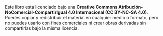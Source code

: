 Este libro está licenciado bajo una **Creative Commons Atribución-NoComercial-CompartirIgual 4.0 Internacional (CC BY-NC-SA 4.0)**.
Puedes copiar y redistribuir el material en cualquier medio o formato, pero no puedes usarlo con fines comerciales ni crear obras derivadas sin compartirlas bajo la misma licencia.
